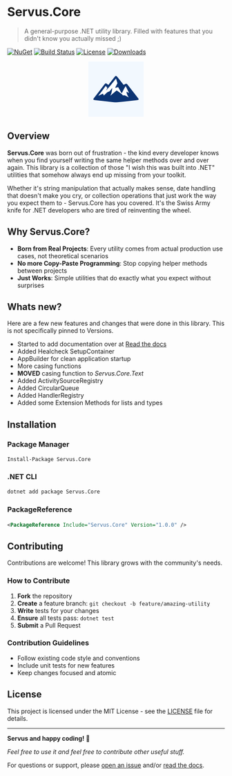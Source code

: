 # Servus.Core

> A general-purpose .NET utility library. Filled with features that you didn't know you actually missed ;)

[![NuGet](https://img.shields.io/nuget/v/Servus.Core.svg)](https://www.nuget.org/packages/Servus.Core/)
[![Build Status](https://img.shields.io/github/actions/workflow/status/Bavaria-Black/servus.core/build-and-release.yml?branch=develop)](https://github.com/Bavaria-Black/servus.core/actions)
[![License](https://img.shields.io/github/license/Bavaria-Black/servus.core)](LICENSE)
[![Downloads](https://img.shields.io/nuget/dt/Servus.Core.svg)](https://www.nuget.org/packages/Servus.Core/)

<p align="center">
     <img width="128" height="128" src="docs/src/_static/logo.png" alt="servus.akka logo">
</p>

## Overview

**Servus.Core** was born out of frustration - the kind every developer knows when you find yourself writing the same helper methods over and over again. This library is a collection of those "I wish this was built into .NET" utilities that somehow always end up missing from your toolkit.

Whether it's string manipulation that actually makes sense, date handling that doesn't make you cry, or collection operations that just work the way you expect them to - Servus.Core has you covered. It's the Swiss Army knife for .NET developers who are tired of reinventing the wheel.

## Why Servus.Core?

- **Born from Real Projects**: Every utility comes from actual production use cases, not theoretical scenarios
- **No more Copy-Paste Programming**: Stop copying helper methods between projects
- **Just Works**: Simple utilities that do exactly what you expect without surprises

## Whats new?

Here are a few new features and changes that were done in this library. This is not specifically pinned to Versions.

 - Started to add documentation over at [Read the docs](https://servuscore.readthedocs.io/en/latest/)
 - Added Healcheck SetupContainer
 - AppBuilder for clean application startup
 - More casing functions
 - **MOVED** casing function to _Servus.Core.Text_
 - Added ActivitySourceRegistry
 - Added CircularQueue
 - Added HandlerRegistry
 - Added some Extension Methods for lists and types

## Installation

### Package Manager
```
Install-Package Servus.Core
```

### .NET CLI
```bash
dotnet add package Servus.Core
```

### PackageReference
```xml
<PackageReference Include="Servus.Core" Version="1.0.0" />
```

## Contributing

Contributions are welcome! This library grows with the community's needs.

### How to Contribute

1. **Fork** the repository
2. **Create** a feature branch: `git checkout -b feature/amazing-utility`
3. **Write** tests for your changes
4. **Ensure** all tests pass: `dotnet test`
5. **Submit** a Pull Request

### Contribution Guidelines

- Follow existing code style and conventions
- Include unit tests for new features
- Keep changes focused and atomic

## License

This project is licensed under the MIT License - see the [LICENSE](LICENSE) file for details.

---

**Servus and happy coding!** 🥨

*Feel free to use it and feel free to contribute other useful stuff.*

For questions or support, please [open an issue](https://github.com/Bavaria-Black/servus.core/issues) and/or [read the docs](https://servuscore.readthedocs.io/en/latest/).